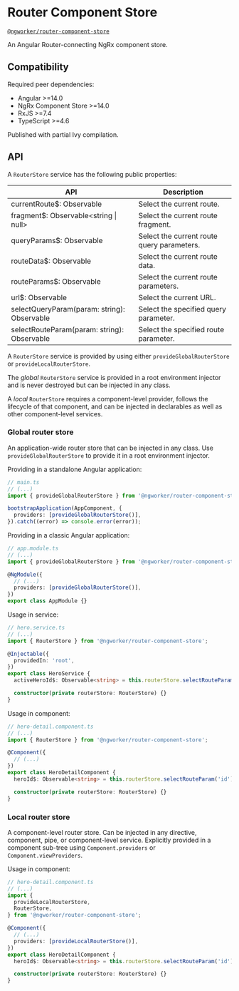# Router Component Store

[`@ngworker/router-component-store`](https://www.npmjs.com/package/@ngworker/router-component-store)

An Angular Router-connecting NgRx component store.

## Compatibility

Required peer dependencies:

- Angular >=14.0
- NgRx Component Store >=14.0
- RxJS >=7.4
- TypeScript >=4.6

Published with partial Ivy compilation.

## API

A `RouterStore` service has the following public properties:

| API                                                         | Description                                |
| ----------------------------------------------------------- | ------------------------------------------ |
| currentRoute$: Observable<MinimalActivatedRouteSnapshot>    | Select the current route.                  |
| fragment$: Observable<string \| null>                       | Select the current route fragment.         |
| queryParams$: Observable<Params>                            | Select the current route query parameters. |
| routeData$: Observable<Data>                                | Select the current route data.             |
| routeParams$: Observable<Params>                            | Select the current route parameters.       |
| url$: Observable<string>                                    | Select the current URL.                    |
| selectQueryParam<TValue>(param: string): Observable<TValue> | Select the specified query parameter.      |
| selectRouteParam<TValue>(param: string): Observable<TValue> | Select the specified route parameter.      |

A `RouterStore` service is provided by using either `provideGlobalRouterStore` or `provideLocalRouterStore`.

The _global_ `RouterStore` service is provided in a root environment injector and is never destroyed but can be injected in any class.

A _local_ `RouterStore` requires a component-level provider, follows the
lifecycle of that component, and can be injected in declarables as well as
other component-level services.

### Global router store

An application-wide router store that can be injected in any class. Use
`provideGlobalRouterStore` to provide it in a root environment injector.

Providing in a standalone Angular application:

```typescript
// main.ts
// (...)
import { provideGlobalRouterStore } from '@ngworker/router-component-store';

bootstrapApplication(AppComponent, {
  providers: [provideGlobalRouterStore()],
}).catch((error) => console.error(error));
```

Providing in a classic Angular application:

```typescript
// app.module.ts
// (...)
import { provideGlobalRouterStore } from '@ngworker/router-component-store';

@NgModule({
  // (...)
  providers: [provideGlobalRouterStore()],
})
export class AppModule {}
```

Usage in service:

```typescript
// hero.service.ts
// (...)
import { RouterStore } from '@ngworker/router-component-store';

@Injectable({
  providedIn: 'root',
})
export class HeroService {
  activeHeroId$: Observable<string> = this.routerStore.selectRouteParam('id');

  constructor(private routerStore: RouterStore) {}
}
```

Usage in component:

```typescript
// hero-detail.component.ts
// (...)
import { RouterStore } from '@ngworker/router-component-store';

@Component({
  // (...)
})
export class HeroDetailComponent {
  heroId$: Observable<string> = this.routerStore.selectRouteParam('id');

  constructor(private routerStore: RouterStore) {}
}
```

### Local router store

A component-level router store. Can be injected in any directive, component,
pipe, or component-level service. Explicitly provided in a component sub-tree
using `Component.providers` or `Component.viewProviders`.

Usage in component:

```typescript
// hero-detail.component.ts
// (...)
import {
  provideLocalRouterStore,
  RouterStore,
} from '@ngworker/router-component-store';

@Component({
  // (...)
  providers: [provideLocalRouterStore()],
})
export class HeroDetailComponent {
  heroId$: Observable<string> = this.routerStore.selectRouteParam('id');

  constructor(private routerStore: RouterStore) {}
}
```
